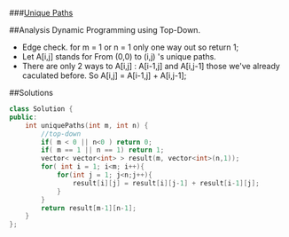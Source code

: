 ###[Unique Paths][qurl]

##Analysis
Dynamic Programming using Top-Down.
- Edge check. for m = 1 or n = 1 only one way out so return 1;
- Let A[i,j] stands for From (0,0) to (i,j) 's unique paths.
- There are only 2 ways to A[i,j] : A[i-1,j] and A[i,j-1] those we've already caculated before. So A[i,j] = A[i-1,j] + A[i,j-1];

##Solutions
```c++
class Solution {
public:
    int uniquePaths(int m, int n) {
        //top-down
        if( m < 0 || n<0 ) return 0;
        if( m == 1 || n == 1) return 1;
        vector< vector<int> > result(m, vector<int>(n,1));
        for( int i = 1; i<m; i++){
            for(int j = 1; j<n;j++){
                result[i][j] = result[i][j-1] + result[i-1][j];
            }
        }
        return result[m-1][n-1];
    }
};
```


[qurl]:https://oj.leetcode.com/problems/unique-paths/
